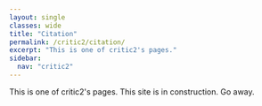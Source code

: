 ```yaml
---
layout: single
classes: wide
title: "Citation"
permalink: /critic2/citation/
excerpt: "This is one of critic2's pages."
sidebar:
  nav: "critic2"
---
```


This is one of critic2's pages. This site is in construction. Go away.
